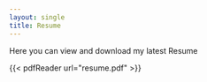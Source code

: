 ```yaml
---
layout: single
title: Resume
---
```


Here you can view and download my latest Resume

{{< pdfReader url="resume.pdf" >}}
